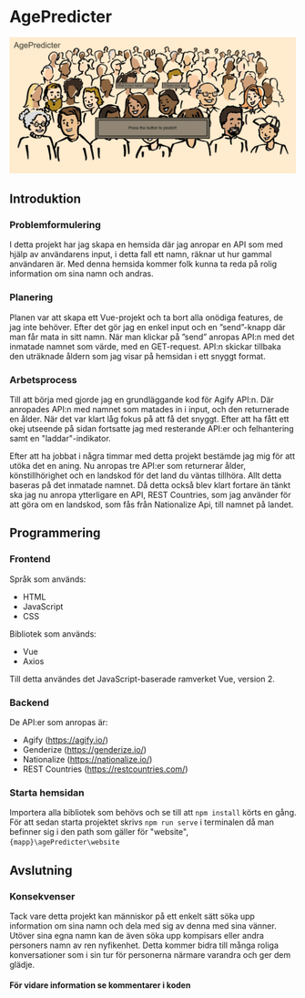 # AgePredicter
![Exempel på hemsidan](https://github.com/AbbMyBjo/agePredicter/blob/main/website/src/assets/agePredicter%20exempel.png)

## Introduktion
### Problemformulering
I detta projekt har jag skapa en hemsida där jag anropar en API som med hjälp av användarens input, i detta fall ett namn, räknar ut hur gammal användaren är. Med denna hemsida kommer folk kunna ta reda på rolig information om sina namn och andras.

### Planering
Planen var att skapa ett Vue-projekt och ta bort alla onödiga features, de jag inte behöver. Efter det gör jag en enkel input och en ”send”-knapp där man får mata in sitt namn. När man klickar på ”send” anropas API:n med det inmatade namnet som värde, med en GET-request. API:n skickar tillbaka den uträknade åldern som jag visar på hemsidan i ett snyggt format.

### Arbetsprocess
Till att börja med gjorde jag en grundläggande kod för Agify API:n. Där anropades API:n med namnet som matades in i input, och den returnerade en ålder. När det var klart låg fokus på att få det snyggt. Efter att ha fått ett okej utseende på sidan fortsatte jag med resterande API:er och felhantering samt en "laddar"-indikator.

Efter att ha jobbat i några timmar med detta projekt bestämde jag mig för att utöka det en aning. Nu anropas tre API:er som returnerar ålder, könstillhörighet och en landskod för det land du väntas tillhöra. Allt detta baseras på det inmatade namnet. Då detta också blev klart fortare än tänkt ska jag nu anropa ytterligare en API, REST Countries, som jag använder för att göra om en landskod, som fås från Nationalize Api, till namnet på landet.

## Programmering
### Frontend
Språk som används: 
* HTML
* JavaScript
* CSS

Bibliotek som används:
* Vue 
* Axios

Till detta användes det JavaScript-baserade ramverket Vue, version 2.

### Backend
De API:er som anropas är:
* Agify (https://agify.io/)
* Genderize (https://genderize.io/)
* Nationalize (https://nationalize.io/)
* REST Countries (https://restcountries.com/)

### Starta hemsidan
Importera alla bibliotek som behövs och se till att ``npm install`` körts en gång. För att sedan starta projektet skrivs ``npm run serve`` i terminalen då man befinner sig i den path som gäller för "website", ``{mapp}\agePredicter\website``

## Avslutning
### Konsekvenser
Tack vare detta projekt kan människor på ett enkelt sätt söka upp information om sina namn och dela med sig av denna med sina vänner. Utöver sina egna namn kan de även söka upp kompisars eller andra personers namn av ren nyfikenhet. Detta kommer bidra till många roliga konversationer som i sin tur för personerna närmare varandra och ger dem glädje.

#### För vidare information se kommentarer i koden
